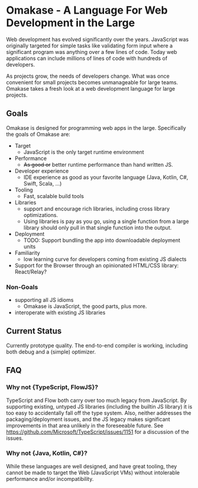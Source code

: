 # Omakase - A Language For Web Development in the Large

Web development has evolved significantly over the years. JavaScript was originally targeted for simple tasks like
validating form input where a significant program was anything over a few lines of code. Today web applications
can include millions of lines of code with hundreds of developers.

As projects grow, the needs of developers change. What was once convenient for small projects becomes unmanageable for
large teams. Omakase takes a fresh look at a web development language for large projects.

## Goals

Omakase is designed for programming web apps in the large. Specifically the goals of Omakase are:

* Target
    * JavaScript is the only target runtime environment
* Performance
    * ~~As good or~~ better runtime performance than hand written JS.
* Developer experience
    * IDE experience as good as your favorite language (Java, Kotlin, C#, Swift, Scala, ...)
* Tooling
    * Fast, scalable build tools
* Libraries
    * support and encourage rich libraries, including cross library optimizations.
    * Using libraries is pay as you go, using a single function from a large library should only pull in that single function into the output.
* Deployment
    * TODO: Support bundling the app into downloadable deployment units
* Familiarity
    * low learning curve for developers coming from existing JS dialects
* Support for the Browser through an opinionated HTML/CSS library: React/Relay?

### Non-Goals

* supporting all JS idioms
    * Omakase is JavaScript, the good parts, plus more.
* interoperate with existing JS libraries

## Current Status

Currently prototype quality. The end-to-end compiler is working, including both debug and a (simple) optimizer.


## FAQ

### Why not {TypeScript, FlowJS}?

TypeScript and Flow both carry over too much legacy from JavaScript. By supporting existing, untyped JS libraries
(including the builtin JS library) it is too easy to accidentally fall off the type system. Also, neither addresses
the packaging/deployment issues, and the JS legacy makes significant improvements in that area unlikely in the foreseeable future.
See https://github.com/Microsoft/TypeScript/issues/1151 for a discussion of the issues.

### Why not {Java, Kotlin, C#}?

While these languages are well designed, and have great tooling, they cannot be made to target the Web (JavaScript VMs)
without intolerable performance and/or incompatibility.
